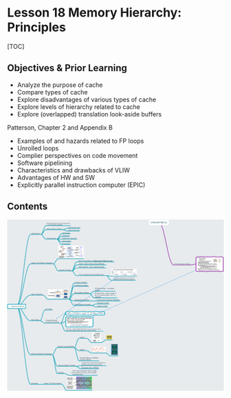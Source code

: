 # Lesson 18 Memory Hierarchy: Principles

[TOC]

## Objectives &  Prior Learning

* Analyze the purpose of cache
* Compare types of cache
* Explore disadvantages of various types of cache
* Explore levels of hierarchy related to cache
* Explore (overlapped) translation look-aside buffers

Patterson, Chapter 2 and Appendix B
* Examples of and hazards related to FP loops
* Unrolled loops
* Complier perspectives on code movement
* Software pipelining
* Characteristics and drawbacks of VLIW
* Advantages of HW and SW
* Explicitly parallel instruction computer (EPIC)

## Contents

![](image/lec18.png)